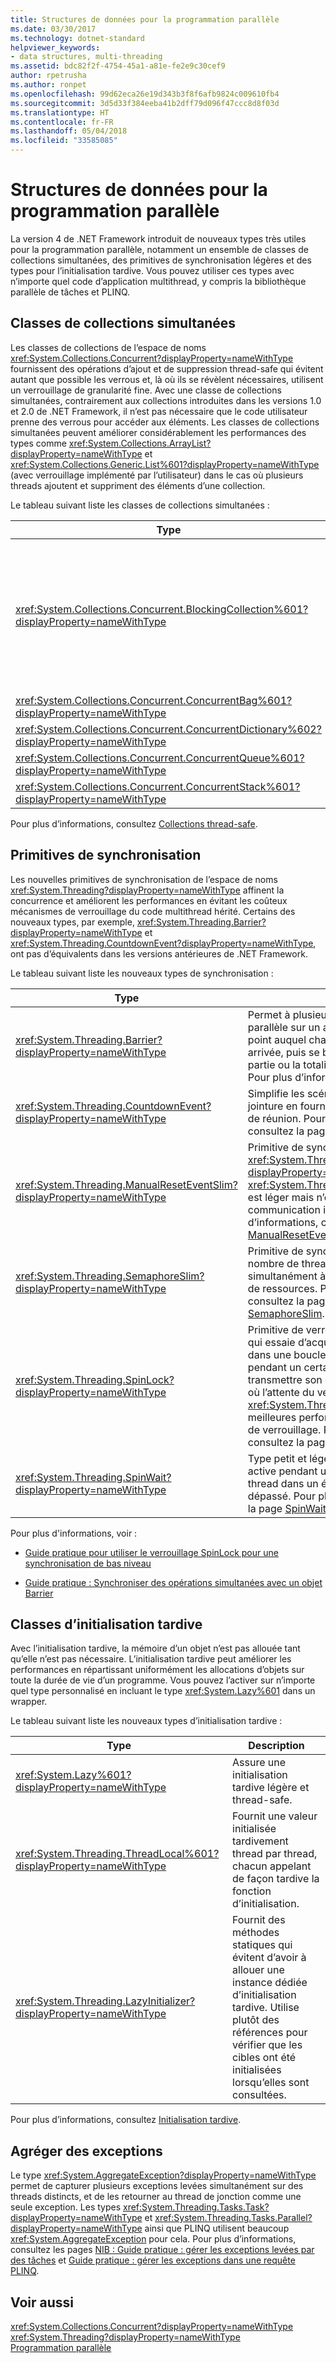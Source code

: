 ```yaml
---
title: Structures de données pour la programmation parallèle
ms.date: 03/30/2017
ms.technology: dotnet-standard
helpviewer_keywords:
- data structures, multi-threading
ms.assetid: bdc82f2f-4754-45a1-a81e-fe2e9c30cef9
author: rpetrusha
ms.author: ronpet
ms.openlocfilehash: 99d62eca26e19d343b3f8f6afb9824c009610fb4
ms.sourcegitcommit: 3d5d33f384eeba41b2dff79d096f47ccc8d8f03d
ms.translationtype: HT
ms.contentlocale: fr-FR
ms.lasthandoff: 05/04/2018
ms.locfileid: "33585085"
---
```

# <a name="data-structures-for-parallel-programming"></a>Structures de données pour la programmation parallèle
La version 4 de .NET Framework introduit de nouveaux types très utiles pour la programmation parallèle, notamment un ensemble de classes de collections simultanées, des primitives de synchronisation légères et des types pour l’initialisation tardive. Vous pouvez utiliser ces types avec n’importe quel code d’application multithread, y compris la bibliothèque parallèle de tâches et PLINQ.  
  
## <a name="concurrent-collection-classes"></a>Classes de collections simultanées  
 Les classes de collections de l’espace de noms <xref:System.Collections.Concurrent?displayProperty=nameWithType> fournissent des opérations d’ajout et de suppression thread-safe qui évitent autant que possible les verrous et, là où ils se révèlent nécessaires, utilisent un verrouillage de granularité fine. Avec une classe de collections simultanées, contrairement aux collections introduites dans les versions 1.0 et 2.0 de .NET Framework, il n’est pas nécessaire que le code utilisateur prenne des verrous pour accéder aux éléments. Les classes de collections simultanées peuvent améliorer considérablement les performances des types comme <xref:System.Collections.ArrayList?displayProperty=nameWithType> et <xref:System.Collections.Generic.List%601?displayProperty=nameWithType> (avec verrouillage implémenté par l’utilisateur) dans le cas où plusieurs threads ajoutent et suppriment des éléments d’une collection.  
  
 Le tableau suivant liste les classes de collections simultanées :  
  
|Type|Description|  
|----------|-----------------|  
|<xref:System.Collections.Concurrent.BlockingCollection%601?displayProperty=nameWithType>|Fournit des fonctions bloquantes et englobantes pour les collections thread-safe qui implémentent <xref:System.Collections.Concurrent.IProducerConsumerCollection%601?displayProperty=nameWithType>. Les threads producteurs se bloquent si aucun emplacement n’est disponible ou que la collection est pleine. Les threads consommateurs se bloquent si la collection est vide. Ce type prend également en charge l’accès non bloquant par les producteurs et les consommateurs. <xref:System.Collections.Concurrent.BlockingCollection%601> peut être utilisé comme classe de base ou comme magasin de stockage pour assurer le blocage et la liaison des classes de collection qui prennent en charge <xref:System.Collections.Generic.IEnumerable%601>.|  
|<xref:System.Collections.Concurrent.ConcurrentBag%601?displayProperty=nameWithType>|Implémentation de conteneur thread-safe qui effectue des opérations Add et Get évolutives.|  
|<xref:System.Collections.Concurrent.ConcurrentDictionary%602?displayProperty=nameWithType>|Type dictionnaire simultané et évolutif.|  
|<xref:System.Collections.Concurrent.ConcurrentQueue%601?displayProperty=nameWithType>|File d’attente FIFO simultanée et évolutive.|  
|<xref:System.Collections.Concurrent.ConcurrentStack%601?displayProperty=nameWithType>|Pile LIFO simultanée et évolutive.|  
  
 Pour plus d’informations, consultez [Collections thread-safe](../../../docs/standard/collections/thread-safe/index.md).  
  
## <a name="synchronization-primitives"></a>Primitives de synchronisation  
 Les nouvelles primitives de synchronisation de l’espace de noms <xref:System.Threading?displayProperty=nameWithType> affinent la concurrence et améliorent les performances en évitant les coûteux mécanismes de verrouillage du code multithread hérité. Certains des nouveaux types, par exemple, <xref:System.Threading.Barrier?displayProperty=nameWithType> et <xref:System.Threading.CountdownEvent?displayProperty=nameWithType>, ont pas d’équivalents dans les versions antérieures de .NET Framework.  
  
 Le tableau suivant liste les nouveaux types de synchronisation :  
  
|Type|Description|  
|----------|-----------------|  
|<xref:System.Threading.Barrier?displayProperty=nameWithType>|Permet à plusieurs threads de fonctionner en parallèle sur un algorithme en fournissant un point auquel chaque tâche peut signaler son arrivée, puis se bloquer jusqu'à ce qu’une partie ou la totalité des tâches soient arrivées. Pour plus d’informations, voir [Cloisonnement](../../../docs/standard/threading/barrier.md).|  
|<xref:System.Threading.CountdownEvent?displayProperty=nameWithType>|Simplifie les scénarios de duplication et de jointure en fournissant un mécanisme facile de réunion. Pour plus d'informations, consultez la page [CountdownEvent](../../../docs/standard/threading/countdownevent.md).|  
|<xref:System.Threading.ManualResetEventSlim?displayProperty=nameWithType>|Primitive de synchronisation similaire à <xref:System.Threading.ManualResetEvent?displayProperty=nameWithType>. <xref:System.Threading.ManualResetEventSlim> est léger mais n’est utilisable que pour la communication intraprocessus. Pour plus d’informations, consultez la page [ManualResetEvent et ManualResetEventSlim](../../../docs/standard/threading/manualresetevent-and-manualreseteventslim.md).|  
|<xref:System.Threading.SemaphoreSlim?displayProperty=nameWithType>|Primitive de synchronisation qui limite le nombre de threads pouvant accéder simultanément à une ressource ou à un pool de ressources. Pour plus d’informations, consultez la page [Semaphore et SemaphoreSlim](../../../docs/standard/threading/semaphore-and-semaphoreslim.md).|  
|<xref:System.Threading.SpinLock?displayProperty=nameWithType>|Primitive de verrou mutex obligeant le thread qui essaie d’acquérir le verrou à attendre dans une boucle ou à rester en *attente active* pendant un certain temps avant de transmettre son quantum. Dans les scénarios où l’attente du verrou est censée être courte, <xref:System.Threading.SpinLock> offre de meilleures performances que les autres types de verrouillage. Pour plus d'informations, consultez la page [SpinLock](../../../docs/standard/threading/spinlock.md).|  
|<xref:System.Threading.SpinWait?displayProperty=nameWithType>|Type petit et léger qui restera en attente active pendant un certain temps et mettra le thread dans un état d’attente si le nombre est dépassé.  Pour plus d'informations, consultez la page [SpinWait](../../../docs/standard/threading/spinwait.md).|  
  
 Pour plus d'informations, voir :  
  
-   [Guide pratique pour utiliser le verrouillage SpinLock pour une synchronisation de bas niveau](../../../docs/standard/threading/how-to-use-spinlock-for-low-level-synchronization.md)  
  
-   [Guide pratique : Synchroniser des opérations simultanées avec un objet Barrier](../../../docs/standard/threading/how-to-synchronize-concurrent-operations-with-a-barrier.md)  
  
## <a name="lazy-initialization-classes"></a>Classes d’initialisation tardive  
 Avec l’initialisation tardive, la mémoire d’un objet n’est pas allouée tant qu’elle n’est pas nécessaire. L’initialisation tardive peut améliorer les performances en répartissant uniformément les allocations d’objets sur toute la durée de vie d’un programme. Vous pouvez l’activer sur n’importe quel type personnalisé en incluant le type <xref:System.Lazy%601> dans un wrapper.  
  
 Le tableau suivant liste les nouveaux types d’initialisation tardive :  
  
|Type|Description|  
|----------|-----------------|  
|<xref:System.Lazy%601?displayProperty=nameWithType>|Assure une initialisation tardive légère et thread-safe.|  
|<xref:System.Threading.ThreadLocal%601?displayProperty=nameWithType>|Fournit une valeur initialisée tardivement thread par thread, chacun appelant de façon tardive la fonction d’initialisation.|  
|<xref:System.Threading.LazyInitializer?displayProperty=nameWithType>|Fournit des méthodes statiques qui évitent d’avoir à allouer une instance dédiée d’initialisation tardive. Utilise plutôt des références pour vérifier que les cibles ont été initialisées lorsqu’elles sont consultées.|  
  
 Pour plus d’informations, consultez [Initialisation tardive](../../../docs/framework/performance/lazy-initialization.md).  
  
## <a name="aggregate-exceptions"></a>Agréger des exceptions  
 Le type <xref:System.AggregateException?displayProperty=nameWithType> permet de capturer plusieurs exceptions levées simultanément sur des threads distincts, et de les retourner au thread de jonction comme une seule exception. Les types <xref:System.Threading.Tasks.Task?displayProperty=nameWithType> et <xref:System.Threading.Tasks.Parallel?displayProperty=nameWithType> ainsi que PLINQ utilisent beaucoup <xref:System.AggregateException> pour cela. Pour plus d’informations, consultez les pages [NIB : Guide pratique : gérer les exceptions levées par des tâches](https://msdn.microsoft.com/library/d6c47ec8-9de9-4880-beb3-ff19ae51565d) et [Guide pratique : gérer les exceptions dans une requête PLINQ](../../../docs/standard/parallel-programming/how-to-handle-exceptions-in-a-plinq-query.md).  
  
## <a name="see-also"></a>Voir aussi  
 <xref:System.Collections.Concurrent?displayProperty=nameWithType>  
 <xref:System.Threading?displayProperty=nameWithType>  
 [Programmation parallèle](../../../docs/standard/parallel-programming/index.md)
